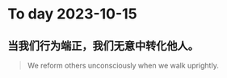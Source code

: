 
# To day 2023-10-15


## 当我们行为端正，我们无意中转化他人。
> We reform others unconsciously when we walk uprightly.

    